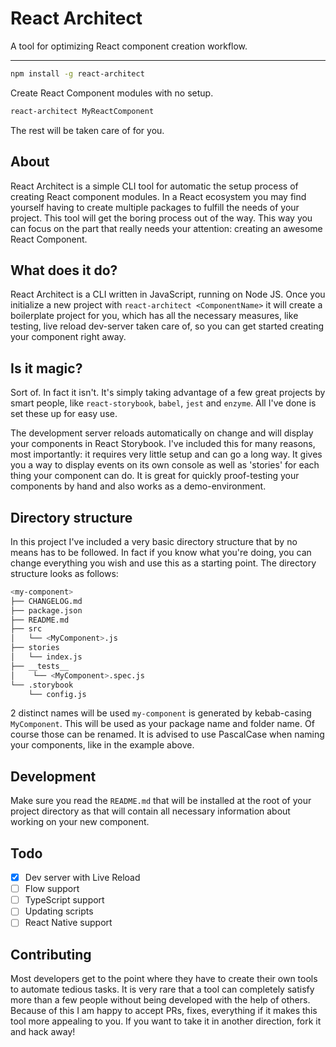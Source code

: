 # React Architect
A tool for optimizing React component creation workflow.
___

```sh
npm install -g react-architect
```

Create React Component modules with no setup.

```sh
react-architect MyReactComponent
```

The rest will be taken care of for you.

## About

React Architect is a simple CLI tool for automatic the setup process of creating React component modules. In a React ecosystem you may find yourself having to create multiple packages to fulfill the needs of your project. This tool will get the boring process out of the way. This way you can focus on the part that really needs your attention: creating an awesome React Component.

## What does it do?

React Architect is a CLI written in JavaScript, running on Node JS. Once you initialize a new project with `react-architect <ComponentName>` it will create a boilerplate project for you, which has all the necessary measures, like testing, live reload dev-server taken care of, so you can get started creating your component right away.

## Is it magic?

Sort of. In fact it isn't. It's simply taking advantage of a few great projects by smart people, like `react-storybook`, `babel`, `jest` and `enzyme`. All I've done is set these up for easy use.

The development server reloads automatically on change and will display your components in React Storybook. I've included this for many reasons, most importantly: it requires very little setup and can go a long way. It gives you a way to display events on its own console as well as 'stories' for each thing your component can do. It is great for quickly proof-testing your components by hand and also works as a demo-environment.

## Directory structure

In this project I've included a very basic directory structure that by no means has to be followed. In fact if you know what you're doing, you can change everything you wish and use this as a starting point. The directory structure looks as follows:

```sh
<my-component>
├── CHANGELOG.md
├── package.json
├── README.md
├── src
│   └── <MyComponent>.js
├── stories
│   └── index.js
├── __tests__
│    └── <MyComponent>.spec.js
└── .storybook
    └── config.js
```

2 distinct names will be used `my-component` is generated by kebab-casing `MyComponent`. This will be used as your package name and folder name. Of course those can be renamed. It is advised to use PascalCase when naming your components, like in the example above.

## Development

Make sure you read the `README.md` that will be installed at the root of your project directory as that will contain all necessary information about working on your new component.

## Todo

- [x] Dev server with Live Reload
- [ ] Flow support
- [ ] TypeScript support
- [ ] Updating scripts
- [ ] React Native support

## Contributing

Most developers get to the point where they have to create their own tools to automate tedious tasks. It is very rare that a tool can completely satisfy more than a few people without being developed with the help of others. Because of this I am happy to accept PRs, fixes, everything if it makes this tool more appealing to you. If you want to take it in another direction, fork it and hack away!
